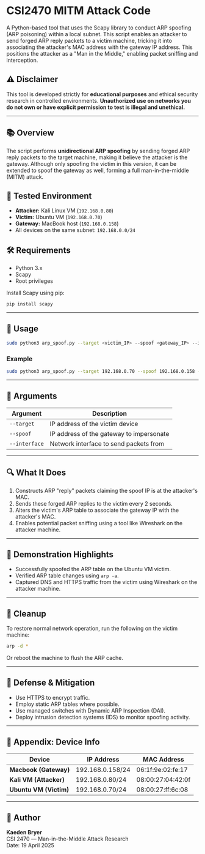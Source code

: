 # CSI2470 MITM Attack Code

A Python-based tool that uses the Scapy library to conduct ARP spoofing (ARP poisoning) within a local subnet. This script enables an attacker to send forged ARP reply packets to a victim machine, tricking it into associating the attacker's MAC address with the gateway IP address. This positions the attacker as a "Man in the Middle," enabling packet sniffing and interception.

## ⚠️ Disclaimer

This tool is developed strictly for **educational purposes** and ethical security research in controlled environments. **Unauthorized use on networks you do not own or have explicit permission to test is illegal and unethical.**

---

## 📚 Overview

The script performs **unidirectional ARP spoofing** by sending forged ARP reply packets to the target machine, making it believe the attacker is the gateway. Although only spoofing the victim in this version, it can be extended to spoof the gateway as well, forming a full man-in-the-middle (MITM) attack.

## 🧪 Tested Environment

- **Attacker:** Kali Linux VM (`192.168.0.80`)
- **Victim:** Ubuntu VM (`192.168.0.70`)
- **Gateway:** MacBook host (`192.168.0.158`)
- All devices on the same subnet: `192.168.0.0/24`

## 🛠️ Requirements

- Python 3.x
- Scapy
- Root privileges

Install Scapy using pip:

```bash
pip install scapy
```

---

## 🚀 Usage

```bash
sudo python3 arp_spoof.py --target <victim_IP> --spoof <gateway_IP> --interface <network_interface>
```

### Example

```bash
sudo python3 arp_spoof.py --target 192.168.0.70 --spoof 192.168.0.158 --interface eth0
```

---

## 📂 Arguments

| Argument       | Description                              |
|----------------|------------------------------------------|
| `--target`     | IP address of the victim device          |
| `--spoof`      | IP address of the gateway to impersonate |
| `--interface`  | Network interface to send packets from   |

---

## 🔍 What It Does

1. Constructs ARP "reply" packets claiming the spoof IP is at the attacker's MAC.
2. Sends these forged ARP replies to the victim every 2 seconds.
3. Alters the victim's ARP table to associate the gateway IP with the attacker's MAC.
4. Enables potential packet sniffing using a tool like Wireshark on the attacker machine.

---

## 📸 Demonstration Highlights

- Successfully spoofed the ARP table on the Ubuntu VM victim.
- Verified ARP table changes using `arp -a`.
- Captured DNS and HTTPS traffic from the victim using Wireshark on the attacker machine.

---

## 🧹 Cleanup

To restore normal network operation, run the following on the victim machine:

```bash
arp -d *
```

Or reboot the machine to flush the ARP cache.

---

## 🔐 Defense & Mitigation

- Use HTTPS to encrypt traffic.
- Employ static ARP tables where possible.
- Use managed switches with Dynamic ARP Inspection (DAI).
- Deploy intrusion detection systems (IDS) to monitor spoofing activity.

---

## 📎 Appendix: Device Info

| Device              | IP Address       | MAC Address          |
|---------------------|------------------|-----------------------|
| **Macbook (Gateway)** | 192.168.0.158/24 | 06:1f:9e:02:fe:17     |
| **Kali VM (Attacker)** | 192.168.0.80/24  | 08:00:27:04:42:0f     |
| **Ubuntu VM (Victim)** | 192.168.0.70/24  | 08:00:27:ff:6c:08     |

---

## 🧠 Author

**Kaeden Bryer**  
CSI 2470 –– Man-in-the-Middle Attack Research  
Date: 19 April 2025
